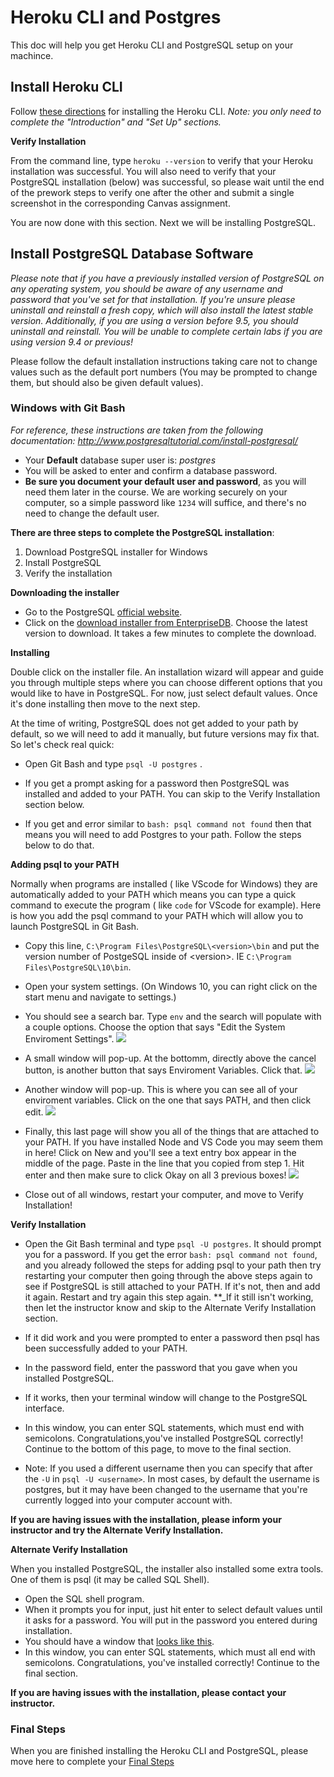 # Heroku CLI and Postgres

This doc will help you get Heroku CLI and PostgreSQL setup on your machince. 

## Install Heroku CLI

Follow [these directions](https://devcenter.heroku.com/articles/getting-started-with-nodejs#introduction) for installing the Heroku CLI. *Note: you only need to complete the "Introduction" and "Set Up" sections.*

**Verify Installation**

From the command line, type `heroku --version` to verify that your Heroku installation was successful. You will also need to verify that your PostgreSQL installation (below) was successful, so please wait until the end of the prework steps to verify one after the other and submit a single screenshot in the corresponding Canvas assignment.

You are now done with this section. Next we will be installing PostgreSQL.

## Install PostgreSQL Database Software
*Please note that if you have a previously installed version of PostgreSQL on any operating system, you should be aware of any username and password that you've set for that installation. If you're unsure please uninstall and reinstall a fresh copy, which will also install the latest stable version. Additionally, if you are using a version before 9.5, you should uninstall and reinstall. You will be unable to complete certain labs if you are using version 9.4 or previous!*

Please follow the default installation instructions taking care not to change values such as the default port numbers (You may be prompted to change them, but should also be given default values).

### Windows with Git Bash

*For reference, these instructions are taken from the following documentation: http://www.postgresqltutorial.com/install-postgresql/*

- Your **Default** database super user is: *postgres*
- You will be asked to enter and confirm a database password.
- **Be sure you document your default user and password**, as you will need them later in the course. We are working securely on your computer, so a simple password like `1234` will suffice, and there's no need to change the default user.

**There are three steps to complete the PostgreSQL installation**:

1. Download PostgreSQL installer for Windows
1. Install PostgreSQL
1. Verify the installation

**Downloading the installer**

- Go to the PostgreSQL [official website](http://www.postgresql.org/download/windows/).
- Click on the [download installer from EnterpriseDB](https://www.enterprisedb.com/downloads/postgres-postgresql-downloads#windows). Choose the latest version to download. It takes a few minutes to complete the download.

**Installing**

Double click on the installer file. An installation wizard will appear and guide you through multiple steps where you can choose different options that you would like to have in PostgreSQL. For now, just select default values. Once it's done installing then move to the next step.

At the time of writing, PostgreSQL does not get added to your path by default, so we will need to add it manually, but future versions may fix that. So let's check real quick:

- Open Git Bash and type `psql -U postgres` .
- If you get a prompt asking for a password then PostgreSQL was installed and added to your PATH. You can skip to the Verify Installation section below.

- If you get and error similar to `bash: psql command not found` then that means you will need to add Postgres to your path. Follow the steps below to do that.

**Adding psql to your PATH**

Normally when programs are installed ( like VScode for Windows) they are automatically added to your PATH which means you can type a quick command to execute the program ( like `code` for VScode for example). Here is how you add the psql command to your PATH which will allow you to launch PostgreSQL in Git Bash.

- Copy this line, `C:\Program Files\PostgreSQL\<version>\bin` and put the version number of PostgeSQL inside of \<version\>. IE `C:\Program Files\PostgreSQL\10\bin`.
- Open your system settings. (On Windows 10, you can right click on the start menu and navigate to settings.)

- You should see a search bar. Type `env` and the search will populate with a couple options. Choose the option that says "Edit the System Enviroment Settings".
![](https://i.imgur.com/ZT7xvD9.png)

- A small window will pop-up. At the bottomm, directly above the cancel button, is another button that says Enviroment Variables. Click that.
![](https://i.imgur.com/IjkiSrk.png)

- Another window will pop-up. This is where you can see all of your enviroment variables. Click on the one that says PATH, and then click edit.
![](https://i.imgur.com/t25DE7n.png)

- Finally, this last page will show you all of the things that are attached to your PATH. If you have installed Node and VS Code you may seem them in here! Click on New and you'll see a text entry box appear in the middle of the page. Paste in the line that you copied from step 1. Hit enter and then make sure to click Okay on all 3 previous boxes!
![](https://i.imgur.com/1RmmVdh.png)
 
- Close out of all windows, restart your computer, and move to Verify Installation!


**Verify Installation**

- Open the Git  Bash terminal and type `psql -U postgres`. It should prompt you for a password. If you get the error `bash: psql command not found`, and you already followed the steps for adding psql to your path then try restarting your computer then going through the above steps again to see if PostgreSQL is still attached to your PATH. If it's not, then and add it again. Restart and try again this step again. **_If it still isn't working, then let the instructor know and skip to the Alternate Verify Installation section.

- If it did work and you were prompted to enter a password then psql has been successfully added to your PATH.  
- In the password field, enter the password that you gave when you installed PostgreSQL.
- If it works, then your terminal window will change to the PostgreSQL interface.
- In this window, you can enter SQL statements, which must end with semicolons. Congratulations,you've installed PostgreSQL correctly! Continue to the bottom of this page, to move to the final section.

- Note: If you used a different username then you can specify that after the `-U` in `psql -U <username>`. In most cases, by default the username is postgres, but it may have been changed to the username that you're currently logged into your computer account with. 

**If you are having issues with the installation, please inform your instructor and try the Alternate Verify Installation.**

**Alternate Verify Installation**

When you installed PostgreSQL, the installer also installed some extra tools. One of them is psql (it may be called SQL Shell).

- Open the SQL shell program.
- When it prompts you for input, just hit enter to select default values until it asks for a password. You will put in the password you entered during installation.
- You should have a window that [looks like this](http://www.postgresqltutorial.com/wp-content/uploads/2012/08/psql.png).
- In this window, you can enter SQL statements, which must all end with semicolons. Congratulations, you've installed correctly! Continue to the final section.

**If you are having issues with the installation, please contact your instructor.**

### Final Steps

When you are finished installing the Heroku CLI and PostgreSQL, please move here to complete your [Final Steps](./final_steps.md)